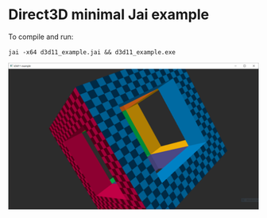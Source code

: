 # Direct3D minimal Jai example

To compile and run:

```
jai -x64 d3d11_example.jai && d3d11_example.exe
```

![screenshot](screenshot.png)
